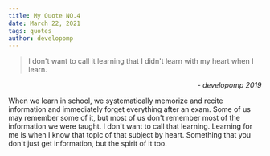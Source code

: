 ```yaml
---
title: My Quote NO.4
date: March 22, 2021
tags: quotes
author: developomp
---
```


> I don't want to call it learning that I didn't learn with my heart when I learn.

<div style="text-align: right"> <i>- developomp 2019</i> </div>

When we learn in school, we systematically memorize and recite information and immediately forget everything after an exam.
Some of us may remember some of it, but most of us don't remember most of the information we were taught.
I don't want to call that learning. Learning for me is when I know that topic of that subject by heart.
Something that you don't just get information, but the spirit of it too.
